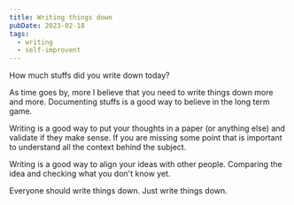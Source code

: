 ```yaml
---
title: Writing things down
pubDate: 2023-02-18
tags:
  - writing
  - self-improvent
---
```


How much stuffs did you write down today?

As time goes by, more I believe that you need to write things down more and more. Documenting stuffs is a good way to believe in the long term game.

Writing is a good way to put your thoughts in a paper (or anything else) and validate if they make sense. If you are missing some point that is important to understand all the context behind the subject.

Writing is a good way to align your ideas with other people. Comparing the idea and checking what you don't know yet.

Everyone should write things down. Just write things down.
